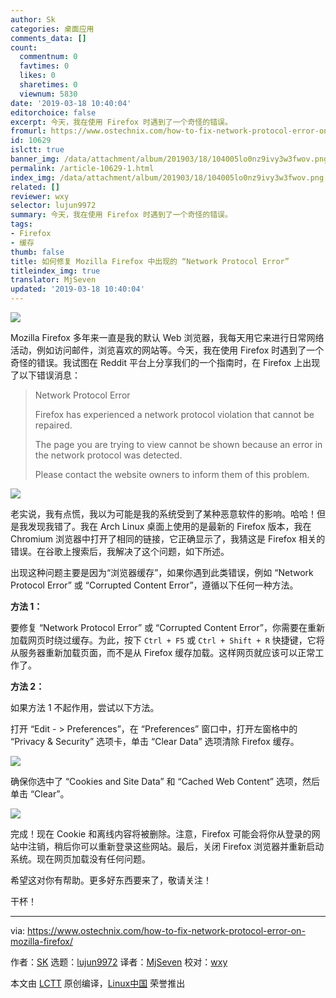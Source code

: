```yaml
---
author: Sk
categories: 桌面应用
comments_data: []
count:
  commentnum: 0
  favtimes: 0
  likes: 0
  sharetimes: 0
  viewnum: 5830
date: '2019-03-18 10:40:04'
editorchoice: false
excerpt: 今天，我在使用 Firefox 时遇到了一个奇怪的错误。
fromurl: https://www.ostechnix.com/how-to-fix-network-protocol-error-on-mozilla-firefox/
id: 10629
islctt: true
banner_img: /data/attachment/album/201903/18/104005lo0nz9ivy3w3fwov.png
permalink: /article-10629-1.html
index_img: /data/attachment/album/201903/18/104005lo0nz9ivy3w3fwov.png.thumb.jpg
related: []
reviewer: wxy
selector: lujun9972
summary: 今天，我在使用 Firefox 时遇到了一个奇怪的错误。
tags:
- Firefox
- 缓存
thumb: false
title: 如何修复 Mozilla Firefox 中出现的 “Network Protocol Error”
titleindex_img: true
translator: MjSeven
updated: '2019-03-18 10:40:04'
---
```


![](/data/attachment/album/201903/18/104005lo0nz9ivy3w3fwov.png)


Mozilla Firefox 多年来一直是我的默认 Web 浏览器，我每天用它来进行日常网络活动，例如访问邮件，浏览喜欢的网站等。今天，我在使用 Firefox 时遇到了一个奇怪的错误。我试图在 Reddit 平台上分享我们的一个指南时，在 Firefox 上出现了以下错误消息：



> 
> Network Protocol Error
> 
> 
> Firefox has experienced a network protocol violation that cannot be repaired.
> 
> 
> The page you are trying to view cannot be shown because an error in the network protocol was detected.
> 
> 
> Please contact the website owners to inform them of this problem.
> 
> 
> 


![](/data/attachment/album/201903/18/104006kn8v6q1q3qxkd86x.png)


老实说，我有点慌，我以为可能是我的系统受到了某种恶意软件的影响。哈哈！但是我发现我错了。我在 Arch Linux 桌面上使用的是最新的 Firefox 版本，我在 Chromium 浏览器中打开了相同的链接，它正确显示了，我猜这是 Firefox 相关的错误。在谷歌上搜索后，我解决了这个问题，如下所述。


出现这种问题主要是因为“浏览器缓存”，如果你遇到此类错误，例如 “Network Protocol Error” 或 “Corrupted Content Error”，遵循以下任何一种方法。


**方法 1：**


要修复 “Network Protocol Error” 或 “Corrupted Content Error”，你需要在重新加载网页时绕过缓存。为此，按下 `Ctrl + F5` 或 `Ctrl + Shift + R` 快捷键，它将从服务器重新加载页面，而不是从 Firefox 缓存加载。这样网页就应该可以正常工作了。


**方法 2：**


如果方法 1 不起作用，尝试以下方法。


打开 “Edit - > Preferences”，在 “Preferences” 窗口中，打开左窗格中的 “Privacy & Security” 选项卡，单击 “Clear Data” 选项清除 Firefox 缓存。


![](/data/attachment/album/201903/18/104007pr637rvplm3bpzv0.png)


确保你选中了 “Cookies and Site Data” 和 “Cached Web Content” 选项，然后单击 “Clear”。


![](/data/attachment/album/201903/18/104008sucjb04jwpwcj40o.png)


完成！现在 Cookie 和离线内容将被删除。注意，Firefox 可能会将你从登录的网站中注销，稍后你可以重新登录这些网站。最后，关闭 Firefox 浏览器并重新启动系统。现在网页加载没有任何问题。


希望这对你有帮助。更多好东西要来了，敬请关注！


干杯！




---


via: <https://www.ostechnix.com/how-to-fix-network-protocol-error-on-mozilla-firefox/>


作者：[SK](https://www.ostechnix.com/author/sk/) 选题：[lujun9972](https://github.com/lujun9972) 译者：[MjSeven](https://github.com/MjSeven) 校对：[wxy](https://github.com/wxy)


本文由 [LCTT](https://github.com/LCTT/TranslateProject) 原创编译，[Linux中国](https://linux.cn/) 荣誉推出